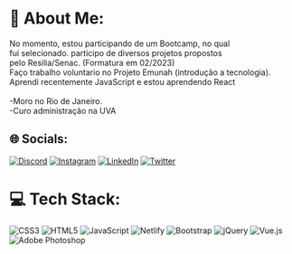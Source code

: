 # 💫 About Me:
No momento, estou participando de um Bootcamp, no qual<br>fui selecionado. participo de diversos projetos propostos<br>pelo Resilia/Senac. (Formatura em 02/2023)<br>Faço trabalho voluntario no Projeto Emunah (introdução a tecnologia).<br>Aprendi recentemente JavaScript e estou aprendendo React<br><br>-Moro no Rio de Janeiro.<br>-Curo administração na UVA


## 🌐 Socials:
[![Discord](https://img.shields.io/badge/Discord-%237289DA.svg?logo=discord&logoColor=white)](htttps://discord.gg/Medon) [![Instagram](https://img.shields.io/badge/Instagram-%23E4405F.svg?logo=Instagram&logoColor=white)](https://instagram.com/@guilhermemedonn) [![LinkedIn](https://img.shields.io/badge/LinkedIn-%230077B5.svg?logo=linkedin&logoColor=white)](https://linkedin.com/in/GMedon) [![Twitter](https://img.shields.io/badge/Twitter-%231DA1F2.svg?logo=Twitter&logoColor=white)](https://twitter.com/guilherme_medon) 

# 💻 Tech Stack:
![CSS3](https://img.shields.io/badge/css3-%231572B6.svg?style=flat&logo=css3&logoColor=white) ![HTML5](https://img.shields.io/badge/html5-%23E34F26.svg?style=flat&logo=html5&logoColor=white) ![JavaScript](https://img.shields.io/badge/javascript-%23323330.svg?style=flat&logo=javascript&logoColor=%23F7DF1E) ![Netlify](https://img.shields.io/badge/netlify-%23000000.svg?style=flat&logo=netlify&logoColor=#00C7B7) ![Bootstrap](https://img.shields.io/badge/bootstrap-%23563D7C.svg?style=flat&logo=bootstrap&logoColor=white) ![jQuery](https://img.shields.io/badge/jquery-%230769AD.svg?style=flat&logo=jquery&logoColor=white) ![Vue.js](https://img.shields.io/badge/vuejs-%2335495e.svg?style=flat&logo=vuedotjs&logoColor=%234FC08D) ![Adobe Photoshop](https://img.shields.io/badge/adobephotoshop-%2331A8FF.svg?style=flat&logo=adobephotoshop&logoColor=white)

